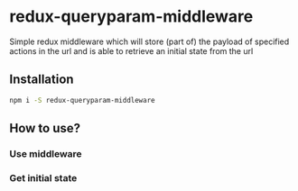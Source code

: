 # redux-queryparam-middleware
Simple redux middleware which will store (part of) the payload of specified actions in the url and is able to retrieve an initial state from the url

## Installation

```bash
npm i -S redux-queryparam-middleware
```

## How to use?

### Use middleware

### Get initial state
